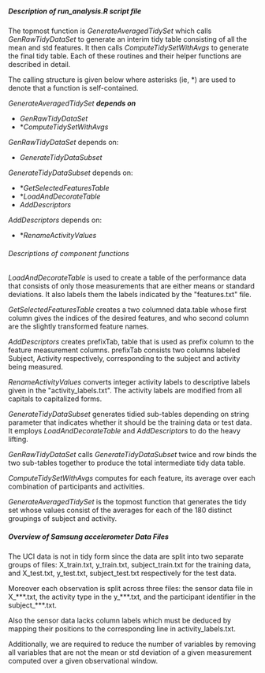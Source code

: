 ##### Description of run_analysis.R script file
The topmost function is *GenerateAveragedTidySet* which calls *GenRawTidyDataSet*
to generate an interim tidy table consisting of all the mean and std features. It then calls *ComputeTidySetWithAvgs* to generate the final tidy
table. Each of these routines and their helper functions are described
in detail.


The calling structure is given below where asterisks (ie, \*) are used to
denote that a function is self-contained.

*GenerateAveragedTidySet* ***depends on***  
  -  *GenRawTidyDataSet*    
  -  \**ComputeTidySetWithAvgs*

*GenRawTidyDataSet* depends on:  
  - *GenerateTidyDataSubset*

*GenerateTidyDataSubset* depends on:  
  - \**GetSelectedFeaturesTable*  
  - \**LoadAndDecorateTable*  
  - *AddDescriptors*

*AddDescriptors* depends on:  
 - \**RenameActivityValues*
###### Descriptions of component functions
*LoadAndDecorateTable* is used to create a table of the performance data that consists of only those measurements that are either means or standard deviations. It also labels them the labels indicated by the  "features.txt" file.

*GetSelectedFeaturesTable* creates a two columned data.table whose first column gives the indices of the desired features, and who second column are the slightly transformed feature names.

*AddDescriptors*  creates prefixTab, table that is used as prefix column 
 to the feature measurement columns. prefixTab consists two columns labeled
 Subject, Activity respectively, corresponding to the subject and activity 
 being measured. 

*RenameActivityValues* converts integer activity labels to descriptive labels given in the "activity_labels.txt". The activity labels are modified from all capitals to capitalized forms.

*GenerateTidyDataSubset* generates tidied sub-tables depending on string parameter that indicates whether it should be the training data or test data. It employs *LoadAndDecorateTable* and *AddDescriptors* to do the heavy lifting.

*GenRawTidyDataSet* calls *GenerateTidyDataSubset* twice and row binds the two sub-tables together to produce the total intermediate tidy data table.

*ComputeTidySetWithAvgs* computes for each feature, its average over each combination of participants and activities.

*GenerateAveragedTidySet* is the topmost function that generates the tidy set whose values consist of the averages for each of the 180 distinct groupings of subject and activity.




##### Overview of Samsung accelerometer Data Files
The UCI data is not in tidy form since the data are split into two separate groups of files: X\_train.txt, y\_train.txt, subject\_train.txt for the training data, and X\_test.txt, y\_test.txt, subject\_test.txt respectively for the test data.

Moreover each observation is split across three files: the sensor data file in X\_\*\*\*.txt, the activity type in the y\_\*\*\*.txt, and the participant identifier in the subject\_\*\*\*.txt.

Also the sensor data lacks column labels which must be deduced by mapping their positions to the corresponding line in activity_labels.txt.

Additionally, we are required to reduce the number of variables by removing all variables that are not the mean or std deviation of a given measurement computed over a given observational window.




